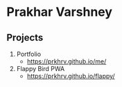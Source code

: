 # Prakhar Varshney

## **Projects**
1. Portfolio
    * https://prkhrv.github.io/me/
2. Flappy Bird PWA    
    * https://prkhrv.github.io/flappy/
